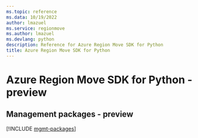 ```yaml
---
ms.topic: reference
ms.data: 10/19/2022
author: lmazuel
ms.service: regionmove
ms.author: lmazuel
ms.devlang: python
description: Reference for Azure Region Move SDK for Python
title: Azure Region Move SDK for Python
---
```

# Azure Region Move SDK for Python - preview

## Management packages - preview
[!INCLUDE [mgmt-packages](region-move-mgmt-index.md)]